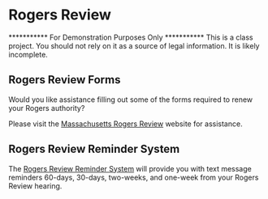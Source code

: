 # Rogers Review

*********** For Demonstration Purposes Only ***********
This is a class project. You should not rely on it as a source of legal information. It is likely incomplete.

## Rogers Review Forms
Would you like assistance filling out some of the forms required to renew your Rogers authority?

Please visit the <a href="https://community.lawyer/cl/mlursul/massachusetts-rogers-review"> Massachusetts Rogers Review</a> website for assistance. 

## Rogers Review Reminder System

The <a href="https://interviews-dev.gbls.org/interview?i=docassemble.playground51%3ARogersReviewReminderSystem.yml#page1"> Rogers Review Reminder System</a> will provide you with text message reminders 60-days, 30-days, two-weeks, and one-week from your Rogers Review hearing.  
